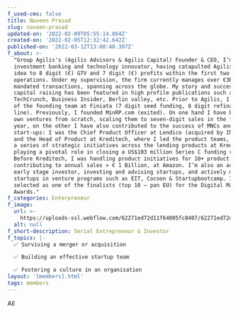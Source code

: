 ```yaml
---
f_used-cms: false
title: Naveen Prasad
slug: naveen-prasad
updated-on: '2022-02-09T05:55:14.864Z'
created-on: '2022-02-05T12:32:42.642Z'
published-on: '2022-03-12T13:08:40.307Z'
f_about: >-
  "Group Agilis's (Agilis Advisors & Agilis Capital) Founder & CEO, I’m an
  investment banking and technology innovator, having catapulted Agilis from an
  idea to 8 digit (€) GTV and 7 digit (€) profits within the first two years of
  operations. Under my supervision, the firm currently manages over €3Billion in
  mandated transactions, spanning across the globe. My story and success in
  capital raising has been featured in high profile publications such as
  TechCrunch, Business Insider, Berlin valley, etc. Prior to Agilis, I was part
  of the founding team at Finiata (7 digit seed funding, 8 digit refinancing
  line). Previously, I founded MinRP.com (exited). On one hand I have built my
  own ventures from scratch, scaling them to seven-digit sales in the first
  year, on the other I have also contributed to the success of MNCs and
  start-ups: I was the Chief Product Officer at Lendico (acquired by ING Diba)
  and the Head of Product at Kreditech, where I led the product teams, executing
  a series of strategic initiatives across the lending products at Kreditech,
  playing a pivotal role in closing a US$103 million Series C funding round.
  Before Kreditech, I was handling product initiatives for 10+ product lines,
  contributing to annual sales > € 1 Billion, at Amazon. I’m also an active
  early stage investor, investing and advising startups, and actively mentor
  startups in venture programs such as EIT, Cocoon & Startupbootcamp. I was
  selected as one of the finalists (top 10 – pan EU) for the Digital Masters
  Awards."
f_categories: Enterpreneur
f_image:
  url: >-
    https://uploads-ssl.webflow.com/62271ed72d11f64005fc8407/62271ed72d11f68118fc8475_team_naveen.png
  alt: null
f_short-description: Serial Entrepreneur & Investor
f_topics: |-
  ✅ Surviving a merger or acquisition

  ✅ Building an effective startup team

  ✅ Fostering a culture in an organisation
layout: '[members].html'
tags: members
---
```


All
